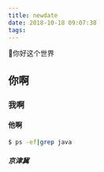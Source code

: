 ```yaml
---
title: newdate
date: 2018-10-18 09:07:38
tags: 
---
```

你好这个世界

## 你啊

### 我啊

#### 他啊
``` bash
$ ps -ef|grep java
```


##### 京津冀

